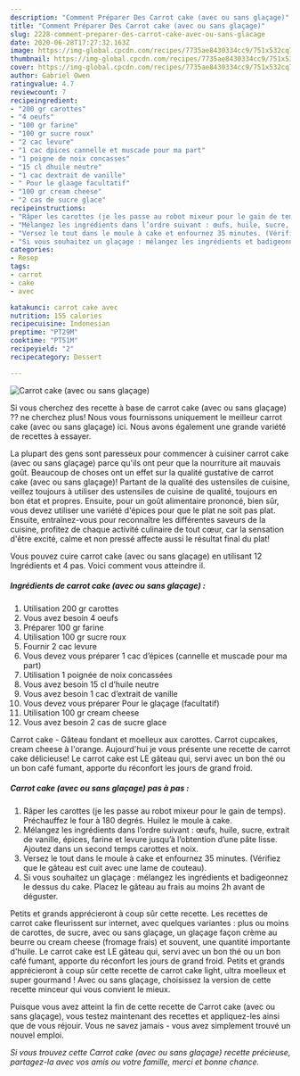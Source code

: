 ```yaml
---
description: "Comment Préparer Des Carrot cake (avec ou sans glaçage)"
title: "Comment Préparer Des Carrot cake (avec ou sans glaçage)"
slug: 2228-comment-preparer-des-carrot-cake-avec-ou-sans-glacage
date: 2020-06-28T17:27:32.163Z
image: https://img-global.cpcdn.com/recipes/7735ae8430334cc9/751x532cq70/carrot-cake-avec-ou-sans-glacage-photo-principale-de-la-recette.jpg
thumbnail: https://img-global.cpcdn.com/recipes/7735ae8430334cc9/751x532cq70/carrot-cake-avec-ou-sans-glacage-photo-principale-de-la-recette.jpg
cover: https://img-global.cpcdn.com/recipes/7735ae8430334cc9/751x532cq70/carrot-cake-avec-ou-sans-glacage-photo-principale-de-la-recette.jpg
author: Gabriel Owen
ratingvalue: 4.7
reviewcount: 7
recipeingredient:
- "200 gr carottes"
- "4 oeufs"
- "100 gr farine"
- "100 gr sucre roux"
- "2 cac levure"
- "1 cac dpices cannelle et muscade pour ma part"
- "1 poigne de noix concasses"
- "15 cl dhuile neutre"
- "1 cac dextrait de vanille"
- " Pour le glaage facultatif"
- "100 gr cream cheese"
- "2 cas de sucre glace"
recipeinstructions:
- "Râper les carottes (je les passe au robot mixeur pour le gain de temps). Préchauffez le four à 180 degrés. Huilez le moule à cake."
- "Mélangez les ingrédients dans l’ordre suivant : œufs, huile, sucre, extrait de vanille, épices, farine et levure jusqu’à l’obtention d’une pâte lisse. Ajoutez dans un second temps carottes et noix."
- "Versez le tout dans le moule à cake et enfournez 35 minutes. (Vérifiez que le gâteau est cuit avec une lame de couteau)."
- "Si vous souhaitez un glaçage : mélangez les ingrédients et badigeonnez le dessus du cake. Placez le gâteau au frais au moins 2h avant de déguster."
categories:
- Resep
tags:
- carrot
- cake
- avec

katakunci: carrot cake avec 
nutrition: 155 calories
recipecuisine: Indonesian
preptime: "PT29M"
cooktime: "PT51M"
recipeyield: "2"
recipecategory: Dessert

---
```



![Carrot cake (avec ou sans glaçage)](https://img-global.cpcdn.com/recipes/7735ae8430334cc9/751x532cq70/carrot-cake-avec-ou-sans-glacage-photo-principale-de-la-recette.jpg)

Si vous cherchez des recette à base de carrot cake (avec ou sans glaçage) ?? ne cherchez plus! Nous vous fournissons uniquement le meilleur carrot cake (avec ou sans glaçage) ici. Nous avons également une grande variété de recettes à essayer.

La plupart des gens sont paresseux pour commencer à cuisiner carrot cake (avec ou sans glaçage) parce qu'ils ont peur que la nourriture ait mauvais goût. Beaucoup de choses ont un effet sur la qualité gustative de carrot cake (avec ou sans glaçage)! Partant de la qualité des ustensiles de cuisine, veillez toujours à utiliser des ustensiles de cuisine de qualité, toujours en bon état et propres. Ensuite, pour un goût alimentaire prononcé, bien sûr, vous devez utiliser une variété d'épices pour que le plat ne soit pas plat. Ensuite, entraînez-vous pour reconnaître les différentes saveurs de la cuisine, profitez de chaque activité culinaire de tout cœur, car la sensation d'être excité, calme et non pressé affecte aussi le résultat final du plat!

<!--inarticleads1-->

Vous pouvez cuire carrot cake (avec ou sans glaçage) en utilisant 12 Ingrédients et 4 pas. Voici comment vous atteindre il.

##### Ingrédients de carrot cake (avec ou sans glaçage) :

1. Utilisation 200 gr carottes
1. Vous avez besoin 4 oeufs
1. Préparer 100 gr farine
1. Utilisation 100 gr sucre roux
1. Fournir 2 cac levure
1. Vous devez vous préparer 1 cac d’épices (cannelle et muscade pour ma part)
1. Utilisation 1 poignée de noix concassées
1. Vous avez besoin 15 cl d’huile neutre
1. Vous avez besoin 1 cac d’extrait de vanille
1. Vous devez vous préparer  Pour le glaçage (facultatif)
1. Utilisation 100 gr cream cheese
1. Vous avez besoin 2 cas de sucre glace


Carrot cake - Gâteau fondant et moelleux aux carottes. Carrot cupcakes, cream cheese à l&#39;orange. Aujourd&#39;hui je vous présente une recette de carrot cake délicieuse! Le carrot cake est LE gâteau qui, servi avec un bon thé ou un bon café fumant, apporte du réconfort les jours de grand froid. 

<!--inarticleads2-->

##### Carrot cake (avec ou sans glaçage) pas à pas :

1. Râper les carottes (je les passe au robot mixeur pour le gain de temps). Préchauffez le four à 180 degrés. Huilez le moule à cake.
1. Mélangez les ingrédients dans l’ordre suivant : œufs, huile, sucre, extrait de vanille, épices, farine et levure jusqu’à l’obtention d’une pâte lisse. Ajoutez dans un second temps carottes et noix.
1. Versez le tout dans le moule à cake et enfournez 35 minutes. (Vérifiez que le gâteau est cuit avec une lame de couteau).
1. Si vous souhaitez un glaçage : mélangez les ingrédients et badigeonnez le dessus du cake. Placez le gâteau au frais au moins 2h avant de déguster.


Petits et grands apprécieront à coup sûr cette recette. Les recettes de carrot cake fleurissent sur internet, avec quelques variantes : plus ou moins de carottes, de sucre, avec ou sans glaçage, un glaçage façon crème au beurre ou cream cheese (fromage frais) et souvent, une quantité importante d&#39;huile. Le carrot cake est LE gâteau qui, servi avec un bon thé ou un bon café fumant, apporte du réconfort les jours de grand froid. Petits et grands apprécieront à coup sûr cette recette de carrot cake light, ultra moelleux et super gourmand ! Avec ou sans glaçage, choisissez la version de cette recette minceur qui vous convient le mieux. 

<!--inarticleads1-->

<p>
Puisque vous avez atteint la fin de cette recette de Carrot cake (avec ou sans glaçage), vous testez maintenant des recettes et appliquez-les ainsi que de vous réjouir. Vous ne savez jamais - vous avez simplement trouvé un nouvel emploi.
</p>

<p>
<i>Si vous trouvez cette Carrot cake (avec ou sans glaçage) recette précieuse, partagez-la avec vos amis ou votre famille, merci et bonne chance.</i>
</p>

